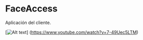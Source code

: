 # FaceAccess

Aplicación del cliente.

[![Alt text](https://img.youtube.com/watch?v=7-49Uec5LTM/0.jpg)]
(https://www.youtube.com/watch?v=7-49Uec5LTM)
